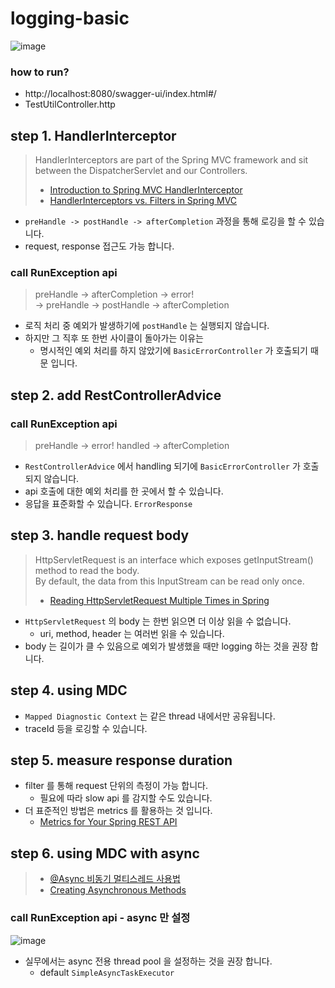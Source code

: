 # logging-basic

![image](https://github.com/Hyune-s-lab/kopring-workshop/assets/55722186/d779ab3c-da30-4035-8579-8d90e46d8902)

### how to run?

- http://localhost:8080/swagger-ui/index.html#/
- TestUtilController.http

## step 1. HandlerInterceptor

> HandlerInterceptors are part of the Spring MVC framework and sit between the DispatcherServlet and our Controllers.
>
> - [Introduction to Spring MVC HandlerInterceptor](https://www.baeldung.com/spring-mvc-handlerinterceptor)
> - [HandlerInterceptors vs. Filters in Spring MVC](https://www.baeldung.com/spring-mvc-handlerinterceptor-vs-filter)

- `preHandle -> postHandle -> afterCompletion` 과정을 통해 로깅을 할 수 있습니다.
- request, response 접근도 가능 합니다.

### call RunException api

> preHandle -> afterCompletion -> error!  
> -> preHandle -> postHandle -> afterCompletion

- 로직 처리 중 예외가 발생하기에 `postHandle` 는 실행되지 않습니다.
- 하지만 그 직후 또 한번 사이클이 돌아가는 이유는
    - 명시적인 예외 처리를 하지 않았기에 `BasicErrorController` 가 호출되기 때문 입니다.

## step 2. add RestControllerAdvice

### call RunException api

> preHandle -> error! handled -> afterCompletion

- `RestControllerAdvice` 에서 handling 되기에 `BasicErrorController` 가 호출되지 않습니다.
- api 호출에 대한 예외 처리를 한 곳에서 할 수 있습니다.
- 응답을 표준화할 수 있습니다. `ErrorResponse`

## step 3. handle request body

> HttpServletRequest is an interface which exposes getInputStream()  method to read the body.  
> By default, the data from this InputStream can be read only once.
> - [Reading HttpServletRequest Multiple Times in Spring](https://www.baeldung.com/spring-reading-httpservletrequest-multiple-times)

- `HttpServletRequest` 의 body 는 한번 읽으면 더 이상 읽을 수 없습니다.
    - uri, method, header 는 여러번 읽을 수 있습니다.
- body 는 길이가 클 수 있음으로 예외가 발생했을 때만 logging 하는 것을 권장 합니다.

## step 4. using MDC

- `Mapped Diagnostic Context` 는 같은 thread 내에서만 공유됩니다.
- traceId 등을 로깅할 수 있습니다.

## step 5. measure response duration

- filter 를 통해 request 단위의 측정이 가능 합니다.
    - 필요에 따라 slow api 를 감지할 수도 있습니다.
- 더 표준적인 방법은 metrics 를 활용하는 것 입니다.
    - [Metrics for Your Spring REST API](https://www.baeldung.com/spring-rest-api-metrics)

## step 6. using MDC with async

> - [@Async 비동기 멀티스레드 사용법](https://cano721.tistory.com/208)
> - [Creating Asynchronous Methods
    ](https://spring.io/guides/gs/async-method)

### call RunException api - async 만 설정

![image](https://github.com/Hyune-s-lab/kopring-workshop/assets/55722186/b88dc8e6-3d6b-412f-9ca6-855dbbf76565)

- 실무에서는 async 전용 thread pool 을 설정하는 것을 권장 합니다.
    - default `SimpleAsyncTaskExecutor`
